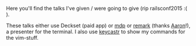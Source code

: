 Here you'll find the talks I've given / were going to give (rip railsconf2015 :( ).

These talks either use Deckset (paid app) or [mdp](https://github.com/visit1985/mdp) or [remark](https://github.com/gnab/remark) (thanks [Aaron](https://github.com/alkrauss48)!), a presenter for the terminal. I also use [keycastr](https://github.com/keycastr/keycastr) to show my commands for the vim-stuff.

